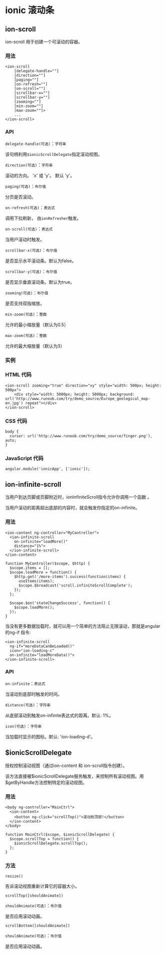 # ionic 滚动条

## ion-scroll

ion-scroll 用于创建一个可滚动的容器。

### 用法

```
<ion-scroll
	[delegate-handle=""]
	[direction=""]
	[paging=""]
	[on-refresh=""]
	[on-scroll=""]
	[scrollbar-x=""]
	[scrollbar-y=""]
	[zooming=""]
	[min-zoom=""]
	[max-zoom=""]>
	...
</ion-scroll>

```

### API

`delegate-handle(可选)`：`字符串`

该句柄利用`$ionicScrollDelegate`指定滚动视图。


`direction(可选)`：`字符串`

滚动的方向。 'x' 或 'y'。 默认 'y'。


`paging(可选)`：`布尔值`

分页是否滚动。


`on-refresh(可选)`：`表达式`

调用下拉刷新， 由`ionRefresher`触发。


`on-scroll(可选)`：`表达式`

当用户滚动时触发。


`scrollbar-x(可选)`：`布尔值`

是否显示水平滚动条。默认为false。


`scrollbar-y(可选)`：`布尔值`

是否显示垂直滚动条。默认为true。


`zooming(可选)`：`布尔值`

是否支持双指缩放。


`min-zoom(可选)`：`整数`

允许的最小缩放量（默认为0.5）


`max-zoom(可选)`：`整数`

允许的最大缩放量（默认为3）



### 实例

### HTML 代码

```
<ion-scroll zooming="true" direction="xy" style="width: 500px; height: 500px">
	<div style="width: 5000px; height: 5000px; background: url('http://www.runoob.com/try/demo_source/Europe_geological_map-en.jpg') repeat"></div>
</ion-scroll>

```

### CSS 代码

```
body {
  cursor: url('http://www.runoob.com/try/demo_source/finger.png'), auto;
}

```

### JavaScript 代码

```
angular.module('ionicApp', ['ionic']);

```



## ion-infinite-scroll

当用户到达页脚或页脚附近时，ionInfiniteScroll指令允许你调用一个函数 。

当用户滚动的距离超出底部的内容时，就会触发你指定的on-infinite。

### 用法

```
<ion-content ng-controller="MyController">
  <ion-infinite-scroll
    on-infinite="loadMore()"
    distance="1%">
  </ion-infinite-scroll>
</ion-content>

```

```
function MyController($scope, $http) {
  $scope.items = [];
  $scope.loadMore = function() {
    $http.get('/more-items').success(function(items) {
      useItems(items);
      $scope.$broadcast('scroll.infiniteScrollComplete');
    });
  };

  $scope.$on('stateChangeSuccess', function() {
    $scope.loadMore();
  });
}

```

当没有更多数据加载时，就可以用一个简单的方法阻止无限滚动，那就是angular的ng-if 指令:

```
<ion-infinite-scroll
  ng-if="moreDataCanBeLoaded()"
  icon="ion-loading-c"
  on-infinite="loadMoreData()">
</ion-infinite-scroll>

```

### API

`on-infinite`：`表达式`

当滚动到底部时触发的时间。


`distance(可选)`：`字符串`

从底部滚动到触发on-infinite表达式的距离。默认: 1%。


`icon(可选)`：`字符串`

当加载时显示的图标。默认: 'ion-loading-d'。



## $ionicScrollDelegate

授权控制滚动视图（通过ion-content 和 ion-scroll指令创建）。

该方法直接被$ionicScrollDelegate服务触发，来控制所有滚动视图。用 $getByHandle方法控制特定的滚动视图。

### 用法

```
<body ng-controller="MainCtrl">
  <ion-content>
    <button ng-click="scrollTop()">滚动到顶部!</button>
  </ion-content>
</body>

```

```
function MainCtrl($scope, $ionicScrollDelegate) {
  $scope.scrollTop = function() {
    $ionicScrollDelegate.scrollTop();
  };
}

```

### 方法

```
resize()
```

告诉滚动视图重新计算它的容器大小。

```
scrollTop([shouldAnimate])

```

`shouldAnimate(可选)`：`布尔值`

是否应用滚动动画。



```
scrollBottom([shouldAnimate])

```

`shouldAnimate(可选)`：`布尔值`

是否应用滚动动画。
